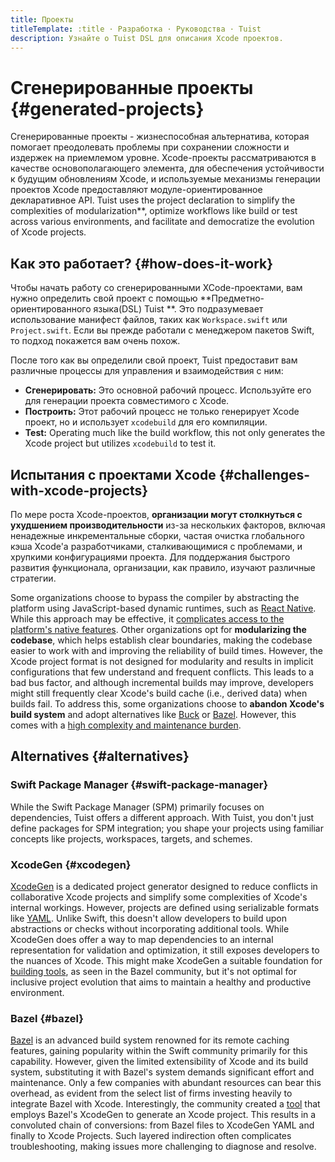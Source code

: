 ```yaml
---
title: Проекты
titleTemplate: :title · Разработка · Руководства · Tuist
description: Узнайте о Tuist DSL для описания Xcode проектов.
---
```


# Сгенерированные проекты {#generated-projects}

Сгенерированные проекты - жизнеспособная альтернатива, которая помогает преодолевать проблемы при сохранении сложности и издержек на приемлемом уровне. Xcode-проекты рассматриваются в качестве основополагающего элемента, для обеспечения устойчивости к будущим обновлениям Xcode, и используемые механизмы генерации проектов Xcode предоставляют модуле-ориентированное декларативное API. Tuist uses the project declaration to simplify the complexities of modularization\*\*, optimize workflows like build or test across various environments, and facilitate and democratize the evolution of Xcode projects.

## Как это работает? {#how-does-it-work}

Чтобы начать работу со сгенерированными XCode-проектами, вам нужно определить свой проект с помощью \*\*Предметно-ориентированного языка(DSL) Tuist \*\*. Это подразумевает использование манифест файлов, таких как `Workspace.swift` или `Project.swift`. Если вы прежде работали с менеджером пакетов Swift, то подход покажется вам очень похож.

После того как вы определили свой проект, Tuist предоставит вам различные процессы для управления и взаимодействия с ним:

- **Сгенерировать:** Это основной рабочий процесс. Используйте его для генерации проекта совместимого с Xcode.
- **<LocalizedLink href="/guides/develop/build">Построить</LocalizedLink>:** Этот рабочий процесс не только генерирует Xcode проект, но и использует `xcodebuild` для его компиляции.
- **<LocalizedLink href="/guides/develop/test">Test</LocalizedLink>:** Operating much like the build workflow, this not only generates the Xcode project but utilizes `xcodebuild` to test it.

## Испытания с проектами Xcode {#challenges-with-xcode-projects}

По мере роста Xcode-проектов, **организации могут столкнуться с ухудшением производительности** из-за нескольких факторов, включая ненадежные инкрементальные сборки, частая очистка глобального кэша Xcode'а разработчиками, сталкивающимися с проблемами, и хрупкими конфигурациями проекта. Для поддержания быстрого развития функционала, организации, как правило, изучают различные стратегии.

Some organizations choose to bypass the compiler by abstracting the platform using JavaScript-based dynamic runtimes, such as [React Native](https://reactnative.dev/). While this approach may be effective, it [complicates access to the platform's native features](https://shopify.engineering/building-app-clip-react-native). Other organizations opt for **modularizing the codebase**, which helps establish clear boundaries, making the codebase easier to work with and improving the reliability of build times. However, the Xcode project format is not designed for modularity and results in implicit configurations that few understand and frequent conflicts. This leads to a bad bus factor, and although incremental builds may improve, developers might still frequently clear Xcode's build cache (i.e., derived data) when builds fail. To address this, some organizations choose to **abandon Xcode's build system** and adopt alternatives like [Buck](https://buck.build/) or [Bazel](https://bazel.build/). However, this comes with a [high complexity and maintenance burden](https://bazel.build/migrate/xcode).

## Alternatives {#alternatives}

### Swift Package Manager {#swift-package-manager}

While the Swift Package Manager (SPM) primarily focuses on dependencies, Tuist offers a different approach. With Tuist, you don't just define packages for SPM integration; you shape your projects using familiar concepts like projects, workspaces, targets, and schemes.

### XcodeGen {#xcodegen}

[XcodeGen](https://github.com/yonaskolb/XcodeGen) is a dedicated project generator designed to reduce conflicts in collaborative Xcode projects and simplify some complexities of Xcode's internal workings. However, projects are defined using serializable formats like [YAML](https://yaml.org/). Unlike Swift, this doesn't allow developers to build upon abstractions or checks without incorporating additional tools. While XcodeGen does offer a way to map dependencies to an internal representation for validation and optimization, it still exposes developers to the nuances of Xcode. This might make XcodeGen a suitable foundation for [building tools](https://github.com/MobileNativeFoundation/rules_xcodeproj), as seen in the Bazel community, but it's not optimal for inclusive project evolution that aims to maintain a healthy and productive environment.

### Bazel {#bazel}

[Bazel](https://bazel.build) is an advanced build system renowned for its remote caching features, gaining popularity within the Swift community primarily for this capability. However, given the limited extensibility of Xcode and its build system, substituting it with Bazel's system demands significant effort and maintenance. Only a few companies with abundant resources can bear this overhead, as evident from the select list of firms investing heavily to integrate Bazel with Xcode. Interestingly, the community created a [tool](https://github.com/MobileNativeFoundation/rules_xcodeproj) that employs Bazel's XcodeGen to generate an Xcode project. This results in a convoluted chain of conversions: from Bazel files to XcodeGen YAML and finally to Xcode Projects. Such layered indirection often complicates troubleshooting, making issues more challenging to diagnose and resolve.
